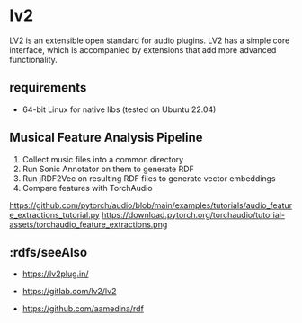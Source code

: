 # lv2
LV2 is an extensible open standard for audio plugins. LV2 has a simple
core interface, which is accompanied by extensions that add more
advanced functionality.

## requirements
* 64-bit Linux for native libs (tested on Ubuntu 22.04)

## Musical Feature Analysis Pipeline
1. Collect music files into a common directory
2. Run Sonic Annotator on them to generate RDF
3. Run jRDF2Vec on resulting RDF files to generate vector embeddings
4. Compare features with TorchAudio

https://github.com/pytorch/audio/blob/main/examples/tutorials/audio_feature_extractions_tutorial.py
https://download.pytorch.org/torchaudio/tutorial-assets/torchaudio_feature_extractions.png

## :rdfs/seeAlso
* https://lv2plug.in/

* https://gitlab.com/lv2/lv2

* https://github.com/aamedina/rdf
